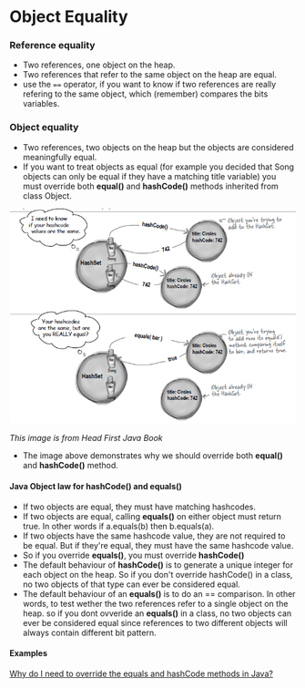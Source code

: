 # Object Equality

### Reference equality
- Two references, one object on the heap.
- Two references that refer to the same object on the heap are equal.
 - use the ```==``` operator, if you want to know if two references are really refering to the same object, which (remember) compares the bits variables.

### Object equality
- Two references, two objects on the heap but the objects are considered meaningfully equal.
- If you want to treat objects as equal (for example you decided that Song objects can only be equal if they have a matching title variable) you must override both **equal()** and **hashCode()** methods inherited from class Object.

![](../img/java/objectEquality1.PNG)

*This image is from Head First Java Book*

- The image above demonstrates why we should override both **equal()** and **hashCode()** method.

#### Java Object law for hashCode() and equals()

- If two objects are equal, they must have matching hashcodes.
- If two objects are equal, calling **equals()** on either object must return true. In other words if a.equals(b) then b.equals(a).
- If two objects have the same hashcode value, they are not required to be equal. But if they're equal, they must have the same hashcode value.
- So if you override **equals()**, you must override **hashCode()**
- The default behaviour of **hashCode()** is to generate a unique integer for each object on the heap. So if you don't override hashCode() in a class, no two objects of that type can ever be considered equal.
- The default behaviour of an **equals()** is to do an == comparison. In other words, to test wether the two references refer to a single object on the heap. so if you dont ovveride an **equals()** in a class, no two objects can ever be considered equal since references to two different objects will always contain different bit pattern.

#### Examples
[Why do I need to override the equals and hashCode methods in Java?](https://stackoverflow.com/questions/2265503/why-do-i-need-to-override-the-equals-and-hashcode-methods-in-java)
